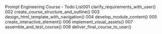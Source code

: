 Prompt Engineering Course - Todo List001 clarify_requirements_with_user()
002 create_course_structure_and_outline()
003 design_html_template_with_navigation()
004 develop_module_content()
005 create_interactive_element()
006 implement_visual_assets()
007 assemble_and_test_course()
008 deliver_final_course_to_user()
